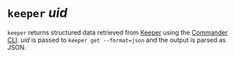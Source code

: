 # `keeper` *uid*

`keeper` returns structured data retrieved from [Keeper][keeper] using the
[Commander CLI][cli]. *uid* is passed to `keeper get --format=json` and the
output is parsed as JSON.

[keeper]: https://www.keepersecurity.com/
[cli]: https://docs.keeper.io/secrets-manager/commander-cli
